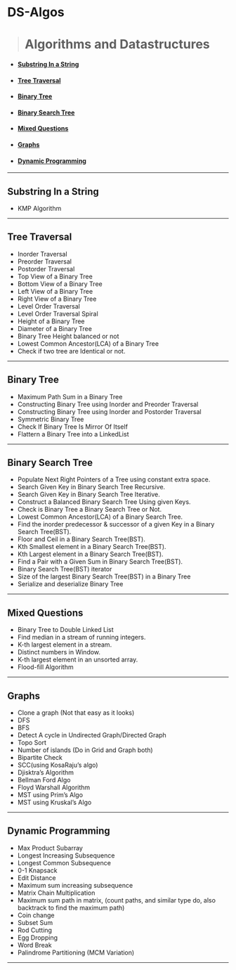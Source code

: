 # DS-Algos
> # Algorithms and Datastructures
- #### [Substring In a String](#substring-in-a-string)
- #### [Tree Traversal](#tree-traversal)
- #### [Binary Tree](#binary-tree)
- #### [Binary Search Tree](#binary-search-tree)
- #### [Mixed Questions](#mixed-questions)
- #### [Graphs](#graphs)
- #### [Dynamic Programming](#dynamic-programming)
**********************************************************************************

## Substring In a String
- KMP Algorithm

**********************************************************************************

## Tree Traversal
- Inorder Traversal
- Preorder Traversal
- Postorder Traversal
- Top View of a Binary Tree
- Bottom View of a Binary Tree
- Left View of a Binary Tree
- Right View of a Binary Tree
- Level Order Traversal
- Level Order Traversal Spiral
- Height of a Binary Tree
- Diameter of a Binary Tree
- Binary Tree Height balanced or not
- Lowest Common Ancestor(LCA) of a Binary Tree
- Check if two tree are Identical or not.

**********************************************************************************

## Binary Tree
- Maximum Path Sum in a Binary Tree
- Constructing Binary Tree using Inorder and Preorder Traversal
- Constructing Binary Tree using Inorder and Postorder Traversal
- Symmetric Binary Tree
- Check If Binary Tree Is Mirror Of Itself
- Flattern a Binary Tree into a LinkedList

**********************************************************************************

## Binary Search Tree
- Populate Next Right Pointers of a Tree using constant extra space.
- Search Given Key in Binary Search Tree Recursive.
- Search Given Key in Binary Search Tree Iterative.
- Construct a Balanced Binary Search Tree Using given Keys.
- Check is Binary Tree a Binary Search Tree or Not.
- Lowest Common Ancestor(LCA) of a Binary Search Tree.
- Find the inorder predecessor & successor of a given Key in a Binary Search Tree(BST).
- Floor and Ceil in a Binary Search Tree(BST).
- Kth Smallest element in a Binary Search Tree(BST).
- Kth Largest element in a Binary Search Tree(BST).
- Find a Pair with a Given Sum in Binary Search Tree(BST).
- Binary Search Tree(BST) iterator
- Size of the largest Binary Search Tree(BST) in a Binary Tree
- Serialize and deserialize Binary Tree

**********************************************************************************

## Mixed Questions
- Binary Tree to Double Linked List
- Find median in a stream of running integers.
- K-th largest element in a stream.
- Distinct numbers in Window.
- K-th largest element in an unsorted array.
- Flood-fill Algorithm

**********************************************************************************

## Graphs
- Clone a graph (Not that easy as it looks)
- DFS
- BFS
- Detect A cycle in Undirected Graph/Directed Graph
- Topo Sort
- Number of islands (Do in Grid and Graph both)
- Bipartite Check
- SCC(using KosaRaju’s algo)
- Djisktra’s Algorithm
- Bellman Ford Algo
- Floyd Warshall Algorithm
- MST using Prim’s Algo
- MST using Kruskal’s Algo

**********************************************************************************

## Dynamic Programming
- Max Product Subarray
- Longest Increasing Subsequence
- Longest Common Subsequence
- 0-1 Knapsack
- Edit Distance
- Maximum sum increasing subsequence
- Matrix Chain Multiplication
- Maximum sum path in matrix, (count paths, and similar type do, also backtrack to find the maximum path)
- Coin change
- Subset Sum
- Rod Cutting
- Egg Dropping
- Word Break
- Palindrome Partitioning (MCM Variation)

**********************************************************************************

